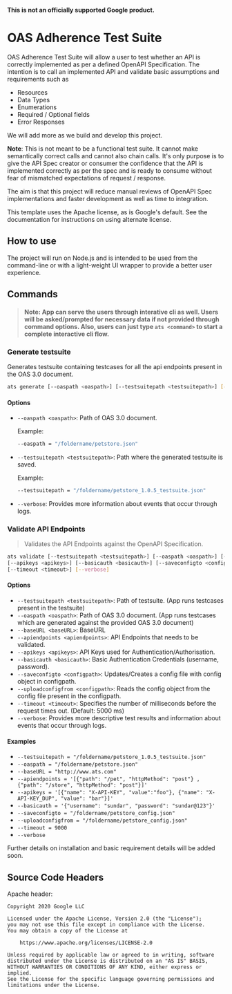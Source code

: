 **This is not an officially supported Google product.**

# OAS Adherence Test Suite

OAS Adherence Test Suite will allow a user to test whether an API is correctly
implemented as per a defined OpenAPI Specification. The intention is to call
an implemented API and validate basic assumptions and requirements such as

- Resources
- Data Types
- Enumerations
- Required / Optional fields
- Error Responses

We will add more as we build and develop this project.

**Note**: This is not meant to be a functional test suite. It cannot make
semantically correct calls and cannot also chain calls. It's only purpose is
to give the API Spec creator or consumer the confidence that the API is
implemented correctly as per the spec and is ready to consume without fear
of mismatched expectations of request / response.

The aim is that this project will reduce manual reviews of OpenAPI Spec
implementations and faster development as well as time to integration.

This template uses the Apache license, as is Google's default. See the
documentation for instructions on using alternate license.


## How to use

The project will run on Node.js and is intended to be used from the
command-line or with a light-weight UI wrapper to provide a better
user experience.

## Commands
> #### Note: App can serve the users through interative cli as well. Users will be asked/prompted for necessary data if not provided through command options. Also, users can just type    ```ats <command>``` to start a complete interactive cli flow. 

### Generate testsuite 
Generates testsuite containing testcases for all the api endpoints present in the OAS 3.0 document.

```bash
ats generate [--oaspath <oaspath>] [--testsuitepath <testsuitepath>] [--verbose]
```

#### Options
* ```--oaspath <oaspath>```: Path of OAS 3.0 document.

    Example:
    ```bash
    --oaspath = "/foldername/petstore.json" 
    ```
    
* ```--testsuitepath <testsuitepath>```: Path where the generated testsuite is saved.

    Example:
    ```bash
    --testsuitepath = "/foldername/petstore_1.0.5_testsuite.json"
    ```

* ```--verbose```: Provides more information about events that occur through logs.

### Validate API Endpoints
> Validates the API Endpoints against the OpenAPI Specification.
```bash
ats validate [--testsuitepath <testsuitepath>] [--oaspath <oaspath>] [--baseURL <baseURL>] [--apiendpoints <apiendpoints>]
[--apikeys <apikeys>] [--basicauth <basicauth>] [--saveconfigto <configpath>] [--uploadconfigfrom <configpath>] 
[--timeout <timeout>] [--verbose]
```
#### Options
* ```--testsuitepath <testsuitepath>```: Path of testsuite. (App runs testcases present in the testsuite)
* ```--oaspath <oaspath>```: Path of OAS 3.0 document. (App runs testcases which are generated against the provided OAS 3.0 document)
* ```--baseURL <baseURL>```: BaseURL
* ```--apiendpoints <apiendpoints>```: API Endpoints that needs to be validated.
* ```--apikeys <apikeys>```: API Keys used for Authentication/Authorisation.
* ```--basicauth <basicauth>```: Basic Authentication Credentials (username, password).
* ```--saveconfigto <configpath>```: Updates/Creates a config file with config object in configpath.
* ```--uploadconfigfrom <configpath>```: Reads the config object from the config file present in the configpath. 
* ```--timeout <timeout>```: Specifies the number of milliseconds before the request times out. (Default: 5000 ms)
* ```--verbose```: Provides more descriptive test results and information about events that occur through logs.
#### Examples
* ``` --testsuitepath = "/foldername/petstore_1.0.5_testsuite.json" ```
* ``` --oaspath = "/foldername/petstore.json" ```
* ```--baseURL = "http://www.ats.com" ```
* ```--apiendpoints = '[{"path": "/pet", "httpMethod": "post"} , {"path": "/store", "httpMethod": "post"}]'```
* ```--apikeys = '[{"name": "X-API-KEY", "value":"foo"}, {"name": "X-API-KEY_DUP", "value": "bar"}]' ```
* ```--basicauth = '{"username": "sundar", "password": "sundar@123"}' ```
* ```--saveconfigto = "/foldername/petstore_config.json" ```
* ```--uploadconfigfrom = "/foldername/petstore_config.json" ```
* ```--timeout = 9000 ```
* ``` --verbose ```

Further details on installation and basic requirement details will be added soon.

## Source Code Headers

Apache header:

    Copyright 2020 Google LLC

    Licensed under the Apache License, Version 2.0 (the "License");
    you may not use this file except in compliance with the License.
    You may obtain a copy of the License at

        https://www.apache.org/licenses/LICENSE-2.0

    Unless required by applicable law or agreed to in writing, software
    distributed under the License is distributed on an "AS IS" BASIS,
    WITHOUT WARRANTIES OR CONDITIONS OF ANY KIND, either express or implied.
    See the License for the specific language governing permissions and
    limitations under the License.
